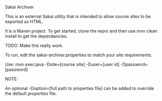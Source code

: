 Sakai Archiver

This is an external Sakai utility that is intended to allow
course sites to be exported as HTML.

It is a Maven project.  To get started, clone the repro and 
then use mvn clean install to get the dependancies.

TODO: Make this really work.

To run, edit the sakai-archiver.properties to match your
site requirements.

Use:  mvn exec:java -Dsite=[course site] -Duser=[user id] -Dpassword=[password]

NOTE: 

An optional -Doption=[full path to properties file] can be added to override the
default properties file.
